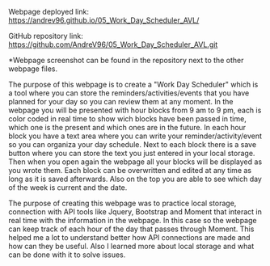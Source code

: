 Webpage deployed link: https://andrev96.github.io/05_Work_Day_Scheduler_AVL/

GitHub repository link: https://github.com/AndreV96/05_Work_Day_Scheduler_AVL.git

*Webpage screenshot can be found in the repository next to the other webpage files. 

The purpose of this webpage is to create a "Work Day Scheduler" which is a tool where you can store the reminders/activities/events that you have planned for your day so you can review them at any moment. In the webpage you will be presented with hour blocks from 9 am to 9 pm, each is color coded in real time to show wich blocks have been passed in time, which one is the present and which ones are in the future. In each hour block you have a text area where you can write your reminder/activity/event so you can organiza your day schedule. Next to each block there is a save button where you can store the text you just entered in your local storage. Then when you open again the webpage all your blocks will be displayed as you wrote them. Each block can be overwritten and edited at any time as long as it is saved afterwards. Also on the top you are able to see which day of the week is current and the date.

The purpose of creating this webpage was to practice local storage, connection with API tools like Jquery, Bootstrap and Moment that interact in real time with the information in the webpage. In this case so the webpage can keep track of each hour of the day that passes through Moment. This helped me a lot to understand better how API connections are made and how can they be useful. Also I learned more about local storage and what can be done with it to solve issues. 